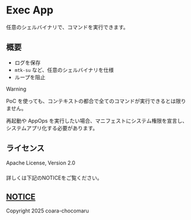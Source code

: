 # Exec App

任意のシェルバイナリで、コマンドを実行できます。

## 概要

- ログを保存
- `mtk-su` など、任意のシェルバイナリを仕様
- ループを阻止

> [!WARNING]
> PoC を使っても、コンテキストの都合で全てのコマンドが実行できるとは限りません。

再起動や AppOps を実行したい場合、マニフェストにシステム権限を宣言し、システムアプリ化する必要があります。

## ライセンス
Apache License, Version 2.0
###
詳しくは下記のNOTICEをご覧ください。
#####
[NOTICE](./NOTICE.md)
---
Copyright 2025 coara-chocomaru
